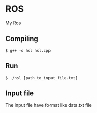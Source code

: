 # ROS
My Ros

## Compiling

```
$ g++ -o hsl hsl.cpp 
```

## Run

```
$ ./hsl [path_to_input_file.txt]
```

## Input file

The input file have format like data.txt file
